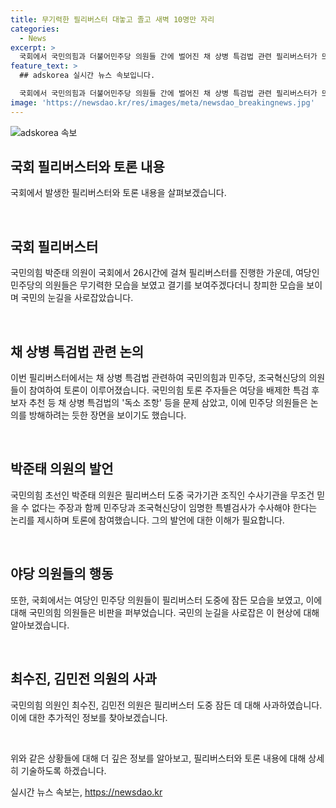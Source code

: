```yaml
---
title: 무기력한 필리버스터 대놓고 졸고 새벽 10명만 자리
categories:
  - News
excerpt: >
  국회에서 국민의힘과 더불어민주당 의원들 간에 벌어진 채 상병 특검법 관련 필리버스터가 뜨겁게 이어졌다. 국민의힘 의원들은 여당을 배제한 특검 후보자 추천 등 채 상병 특검법의 독소 조항 등을 문제 삼았고, 필리버스터는 26시간을 경과한 뒤 강제 종료되었다. 국민의힘의 초선 의원인 최수진, 김민전은 피곤해서 졸았다며 사과했고, 국회 부의장 역시 박 의원 발언 중에 졸고 있는 모습을 보였다. 이와 관련하여 국회 내부에서는 여당의 무력한 모습과 국민의힘 의원들의 노력에 대한 다양한 반응이 나왔다.
feature_text: >
  ## adskorea 실시간 뉴스 속보입니다.

  국회에서 국민의힘과 더불어민주당 의원들 간에 벌어진 채 상병 특검법 관련 필리버스터가 뜨겁게 이어졌다. 국민의힘 의원들은 여당을 배제한 특검 후보자 추천 등 채 상병 특검법의 독소 조항 등을 문제 삼았고, 필리버스터는 26시간을 경과한 뒤 강제 종료되었다. 국민의힘의 초선 의원인 최수진, 김민전은 피곤해서 졸았다며 사과했고, 국회 부의장 역시 박 의원 발언 중에 졸고 있는 모습을 보였다. 이와 관련하여 국회 내부에서는 여당의 무력한 모습과 국민의힘 의원들의 노력에 대한 다양한 반응이 나왔다.
image: 'https://newsdao.kr/res/images/meta/newsdao_breakingnews.jpg'
---
```


<p><img src="https://newsdao.kr/res/images/meta/newsdao_breakingnews.jpg" alt="adskorea 속보" /></p>

<h2 data-ke-size="size26">국회 필리버스터와 토론 내용</h2>

<p>국회에서 발생한 필리버스터와 토론 내용을 살펴보겠습니다.</p>

<p data-ke-size="size16">&nbsp;</p>

<h2 data-ke-size="size24">국회 필리버스터</h2>

<p>국민의힘 박준태 의원이 국회에서 26시간에 걸쳐 필리버스터를 진행한 가운데, 여당인 민주당의 의원들은 무기력한 모습을 보였고 결기를 보여주겠다더니 창피한 모습을 보이며 국민의 눈길을 사로잡았습니다.</p>

<p data-ke-size="size16">&nbsp;</p>

<h2 data-ke-size="size24">채 상병 특검법 관련 논의</h2>

<p>이번 필리버스터에서는 채 상병 특검법 관련하여 국민의힘과 민주당, 조국혁신당의 의원들이 참여하여 토론이 이루어졌습니다. 국민의힘 토론 주자들은 여당을 배제한 특검 후보자 추천 등 채 상병 특검법의 '독소 조항' 등을 문제 삼았고, 이에 민주당 의원들은 논의를 방해하려는 듯한 장면을 보이기도 했습니다.</p>

<p data-ke-size="size16">&nbsp;</p>

<h2 data-ke-size="size24">박준태 의원의 발언</h2>

<p>국민의힘 초선인 박준태 의원은 필리버스터 도중 국가기관 조직인 수사기관을 무조건 믿을 수 없다는 주장과 함께 민주당과 조국혁신당이 임명한 특별검사가 수사해야 한다는 논리를 제시하며 토론에 참여했습니다. 그의 발언에 대한 이해가 필요합니다.</p>

<p data-ke-size="size16">&nbsp;</p>

<h2 data-ke-size="size24">야당 의원들의 행동</h2>

<p>또한, 국회에서는 여당인 민주당 의원들이 필리버스터 도중에 잠든 모습을 보였고, 이에 대해 국민의힘 의원들은 비판을 퍼부었습니다. 국민의 눈길을 사로잡은 이 현상에 대해 알아보겠습니다.</p>

<p data-ke-size="size16">&nbsp;</p>

<h2 data-ke-size="size24">최수진, 김민전 의원의 사과</h2>

<p>국민의힘 의원인 최수진, 김민전 의원은 필리버스터 도중 잠든 데 대해 사과하였습니다. 이에 대한 추가적인 정보를 찾아보겠습니다.</p>

<p data-ke-size="size16">&nbsp;</p>

<p>위와 같은 상황들에 대해 더 깊은 정보를 알아보고, 필리버스터와 토론 내용에 대해 상세히 기술하도록 하겠습니다.</p>
실시간 뉴스 속보는, <a href="https://newsdao.kr" rel="dofollow">https://newsdao.kr</a>


